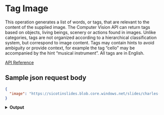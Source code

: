 # Tag Image

This operation generates a list of words, or tags, that are relevant to the content of the supplied image. The Computer Vision API can return tags based on objects, living beings, scenery or actions found in images. Unlike categories, tags are not organized according to a hierarchical classification system, but correspond to image content. Tags may contain hints to avoid ambiguity or provide context, for example the tag “cello” may be accompanied by the hint “musical instrument”. All tags are in English.

[API Reference](https://westcentralus.dev.cognitive.microsoft.com/docs/services/5adf991815e1060e6355ad44/operations/56f91f2e778daf14a499e1fe/?wt.mc_id=github-readme-sicotin)

## Sample json request body

```json
{
  "image": "https://sicotinslides.blob.core.windows.net/slides/charles-deluvio-540415-unsplash.jpg"
}
```

<details>
<summary><strong>Output</strong></summary>
<p>

```json
{
  "tags": [{
    "name": "black",
    "confidence": 0.987987756729126
  }, {
    "name": "red",
    "confidence": 0.97922062873840332
  }, {
    "name": "wearing",
    "confidence": 0.97129017114639282
  }, {
    "name": "dog",
    "confidence": 0.956075131893158
  }, {
    "name": "hat",
    "confidence": 0.91791915893554688
  }, {
    "name": "mammal",
    "confidence": 0.62262392044067383,
    "hint": "animal"
  }, {
    "name": "pug",
    "confidence": 0.62262392044067383
  }, {
    "name": "animal",
    "confidence": 0.13763867179024605
  }],
  "requestId": "207c56ae-aa4b-41ba-9d03-25aef2cc851f",
  "metadata": {
    "width": 2683,
    "height": 3469,
    "format": "Jpeg"
  }
}
```

</p>
</details>
